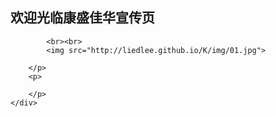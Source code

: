 ## 欢迎光临康盛佳华宣传页

<section class="WELCOME">
    <div class="post_content">
        <p>
            
            <br><br>
            <img src="http://liedlee.github.io/K/img/01.jpg">
           
        </p>
        <p>
        
        </p>
    </div>
</section>
